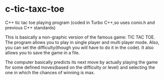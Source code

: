 # c-tic-taxc-toe
C++ tic tac toe playing program (coded in Turbo C++,so uses conio.h and previous C++ standards)

This is basically a non-graphic version of the famous game: TIC TAC TOE. 
The program allows you to play in single player and multi player mode. Also, you can set the difficulty(though you will have to do it in the code). It also allows you to save the game in a file.

The computer basically predicts its next move by actually playing the game for some defined moves(based on the difficulty or level) and selecting the one in which the chances of winning is max.
